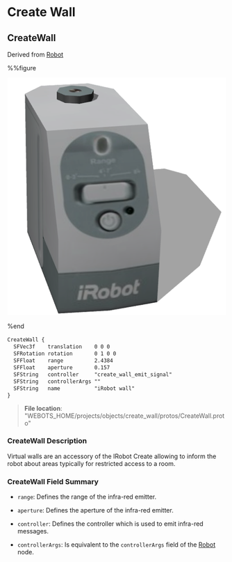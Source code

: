 # Create Wall

## CreateWall

Derived from [Robot](../reference/robot.md)

%%figure

![CreateWall](images/objects/create_wall/CreateWall/model.png)

%end

```
CreateWall {
  SFVec3f    translation    0 0 0
  SFRotation rotation       0 1 0 0
  SFFloat    range          2.4384                     
  SFFloat    aperture       0.157                      
  SFString   controller     "create_wall_emit_signal"  
  SFString   controllerArgs ""                         
  SFString   name           "iRobot wall"
}
```

> **File location**: "WEBOTS\_HOME/projects/objects/create_wall/protos/CreateWall.proto"

### CreateWall Description

Virtual walls are an accessory of the IRobot Create allowing to inform the robot about areas typically for restricted access to a room.

### CreateWall Field Summary

- `range`: Defines the range of the infra-red emitter.

- `aperture`: Defines the aperture of the infra-red emitter.

- `controller`: Defines the controller which is used to emit infra-red messages.

- `controllerArgs`: Is equivalent to the `controllerArgs` field of the [Robot](../reference/robot.md) node.


